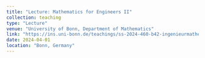 ```yaml
---
title: "Lecture: Mathematics for Engineers II"
collection: teaching
type: "Lecture"
venue: "University of Bonn, Department of Mathematics"
link: "https://ins.uni-bonn.de/teachings/ss-2024-460-b42-ingenieurmathema/"
date: 2024-04-01
location: "Bonn, Germany"
---
```



